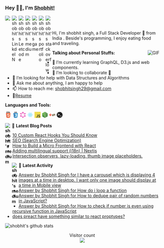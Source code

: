 ### Hey 👋🏽, I'm [Shobhit!](http://shobhitsingh.ml) 

<a href="https://twitter.com/29shobhitsingh">
  <img align="left" width="22px" src="https://cdn.jsdelivr.net/npm/simple-icons@v3/icons/twitter.svg" />
</a>
<a href="https://www.linkedin.com/in/shobhitsingh29/">
  <img align="left" alt="shobhit's LinkdeIN" width="22px" src="https://cdn.jsdelivr.net/npm/simple-icons@v3/icons/linkedin.svg" />
</a>
<a href="https://leetcode.com/shobhitsingh29/">
  <img align="left" alt="shobhit's Leetcode" width="22px" src="https://cdn.jsdelivr.net/npm/simple-icons@v3/icons/leetcode.svg" />
</a>
<a href="https://medium.com/@shobhitsingh29/">
  <img align="left" alt="shobhit's medium" width="22px" src="https://cdn.jsdelivr.net/npm/simple-icons@v3/icons/medium.svg" />
</a>
<a href="https://uideveloper.tk">
  <img align="left" alt="shobhit's game" width="22px" src="https://cdn.jsdelivr.net/npm/simple-icons@v3/icons/mdnwebdocs.svg" />
</a>
<a href="https://shobhitsingh.ml">
  <img align="left" alt="shobhit's portfolio" width="22px" src="https://cdn.jsdelivr.net/npm/simple-icons@v3/icons/matternet.svg" />
</a>
<a href="https://stackoverflow.com/users/5192713/shobhit-singh">
  <img align="left" alt="shobhit's stackoverflow" width="22px" src="https://cdn.jsdelivr.net/npm/simple-icons@3.4.0/icons/stackoverflow.svg" />
</a>

<br />
<br />

Hi, I'm shobhit singh, a Full Stack Developer 🚀 from India . Beside's programming, I enjoy eating food and traveling.

  <img align="right" alt="GIF" src="https://media.giphy.com/media/836HiJc7pgzy8iNXCn/giphy.gif" />
  
**Talking about Personal Stuffs:**

- 🌱 I’m currently learning GraphQL, D3.js and web components.
- 👯 I’m looking to collaborate 🤝
- 🤔 I’m looking for help with Data Structures and Algorithms
- 💬 Ask me about anything, I am happy to help
- 📫 How to reach me: shobhitsingh29@gmail.com
- 📝[Resume](https://drive.google.com/file/d/1UAx-e5mmjOYFwEcNxNk66dSnmOCSL6kF/view?usp=sharing)

**Languages and Tools:**  

<code><img height="20" src="https://raw.githubusercontent.com/github/explore/80688e429a7d4ef2fca1e82350fe8e3517d3494d/topics/html/html.png"></code>
<code><img height="20" src="https://raw.githubusercontent.com/github/explore/80688e429a7d4ef2fca1e82350fe8e3517d3494d/topics/css/css.png"></code>
<code><img height="20" src="https://raw.githubusercontent.com/github/explore/80688e429a7d4ef2fca1e82350fe8e3517d3494d/topics/graphql/graphql.png"></code>
<code><img height="20" src="https://raw.githubusercontent.com/github/explore/80688e429a7d4ef2fca1e82350fe8e3517d3494d/topics/react/react.png"></code>
<code><img height="20" src="https://raw.githubusercontent.com/github/explore/80688e429a7d4ef2fca1e82350fe8e3517d3494d/topics/javascript/javascript.png"></code>
<code><img height="20" src="https://raw.githubusercontent.com/github/explore/80688e429a7d4ef2fca1e82350fe8e3517d3494d/topics/nodejs/nodejs.png"></code>
<code><img height="20" src="https://raw.githubusercontent.com/github/explore/80688e429a7d4ef2fca1e82350fe8e3517d3494d/topics/git/git.png"></code>
<code><img height="20" src="https://raw.githubusercontent.com/github/explore/80688e429a7d4ef2fca1e82350fe8e3517d3494d/topics/terminal/terminal.png"></code>

📕 **Latest <img align="left" alt="shobhit's medium" width="22px" src="https://cdn.jsdelivr.net/npm/simple-icons@v3/icons/medium.svg" /> Blog Posts**
<!-- BLOG-POST-LIST:START -->
- [10 Custom React Hooks You Should Know](https://shobhitsingh29.medium.com/10-custom-react-hooks-you-should-know-b11f1e724d30?source=rss-ebeffa114c6e------2)
- [SEO (Search Engine Optimization)](https://shobhitsingh29.medium.com/seo-search-engine-optimization-772d3b61dc0c?source=rss-ebeffa114c6e------2)
- [How to Build a Micro Frontend with React](https://javascript.plainenglish.io/micro-frontend-with-reactjs-a0aae356b475?source=rss-ebeffa114c6e------2)
- [Adding multilingual support (i18n) | Nextjs](https://medium.com/camp-frontend/adding-multilingual-support-i18n-nextjs-d86273e3bf7e?source=rss-ebeffa114c6e------2)
- [Intersection observers, lazy-loading, thumb image placeholders.](https://shobhitsingh29.medium.com/intersection-observers-lazy-loading-thumb-image-placeholders-a6d0338d2aa3?source=rss-ebeffa114c6e------2)
<!-- BLOG-POST-LIST:END -->

📕 **Latest <img align="left" alt="shobhit's medium" width="22px" src="https://cdn.jsdelivr.net/npm/simple-icons@3.4.0/icons/stackoverflow.svg" /> Activity**
<!-- STACKOVERFLOW:START -->
- [Answer by Shobhit Singh for I have a carousel which is displaying 4 images at a time in desktop. I want only one image should display at a time in Mobile view](https://stackoverflow.com/questions/59646164/i-have-a-carousel-which-is-displaying-4-images-at-a-time-in-desktop-i-want-only/59646623#59646623)
- [Answer by Shobhit Singh for How do i loop a function](https://stackoverflow.com/questions/53886803/how-do-i-loop-a-function/53886885#53886885)
- [Answer by Shobhit Singh for How to dedupe pair of random numbers in JavaScript?](https://stackoverflow.com/questions/53886689/how-to-dedupe-pair-of-random-numbers-in-javascript/53886832#53886832)
- [Answer by Shobhit Singh for How to check if number is even using recursive function in JavaScript](https://stackoverflow.com/questions/53882710/how-to-check-if-number-is-even-using-recursive-function-in-javascript/53882996#53882996)
- [does preact have something similar to react proptypes?](https://stackoverflow.com/questions/50828624/does-preact-have-something-similar-to-react-proptypes)
<!-- STACKOVERFLOW:END -->


![shobhit's github stats](https://github-readme-stats.vercel.app/api?username=shobhitsingh29&&show_icons=true&title_color=E9414E&icon_color=F36F21&text_color=E9414E&bg_color=ADC9FF")
<p align="center"> 
  Visitor count<br>
  <img src="https://profile-counter.glitch.me/shobhitsingh29/count.svg" />
</p>
